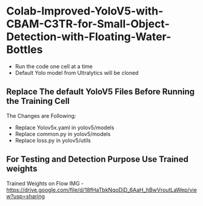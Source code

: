# Colab-Improved-YoloV5-with-CBAM-C3TR-for-Small-Object-Detection-with-Floating-Water-Bottles

* Run the code one cell at a time
* Default Yolo model from Ultralytics will be cloned

## Replace The default YoloV5 Files Before Running the Training Cell
The Changes are Following:
  * Replace Yolov5x.yaml in yolov5/models
  * Replace common.py in yolov5/models
  * Replace loss.py in yolov5/utils

## For Testing and Detection Purpose Use Trained weights
Trained Weights on Flow IMG - https://drive.google.com/file/d/18fHaTbkNqoDjD_6AaH_hBwVroutLaWep/view?usp=sharing
